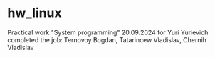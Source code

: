 # hw_linux
Practical work "System programming" 20.09.2024 for Yuri Yurievich
completed the job: Ternovoy Bogdan, Tatarincew Vladislav, Chernih Vladislav
